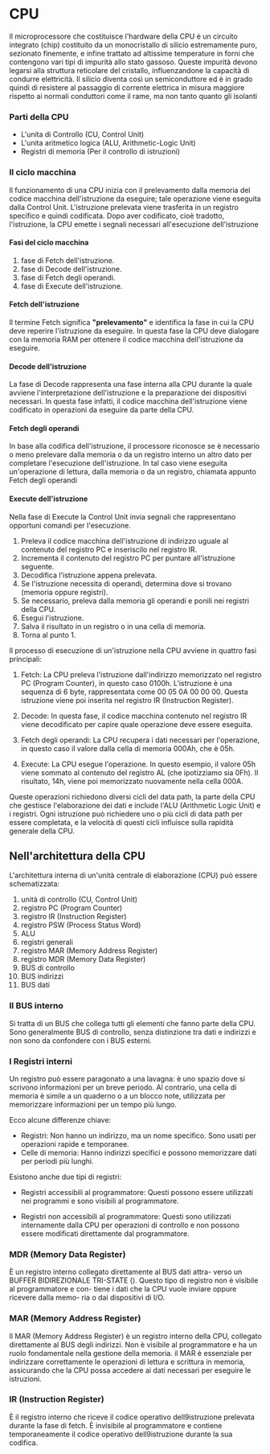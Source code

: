 # CPU
Il microprocessore che costituisce l'hardware della CPU è un circuito integrato 
(chip) costituito da un monocristallo di silicio estremamente puro, sezionato finemente, e infine trattato ad altissime temperature in forni che contengono vari 
tipi di impurità allo stato gassoso. 
Queste impurità devono legarsi alla struttura reticolare del cristallo, influenzandone la capacità di condurre elettricità. 
Il silicio diventa così un semiconduttore ed è in grado quindi di resistere al passaggio di corrente elettrica in misura maggiore rispetto ai normali conduttori come il rame, ma non tanto quanto gli isolanti
### Parti della CPU
- L'unita di Controllo (CU, Control Unit)
- L'unita aritmetico logica (ALU, Arithmetic-Logic Unit)
- Registri di memoria (Per il controllo di istruzioni)
### Il ciclo macchina
Il funzionamento di una CPU inizia con il prelevamento dalla memoria del codice 
macchina dell'istruzione da eseguire; tale operazione viene eseguita dalla Control 
Unit. L'istruzione prelevata viene trasferita in un registro specifico e quindi codificata. Dopo aver codificato, cioè tradotto, l'istruzione, la CPU emette i segnali necessari all'esecuzione dell'istruzione
#### Fasi del ciclo macchina
1. fase di Fetch dell'istruzione.
2. fase di Decode dell'istruzione.
3. fase di Fetch degli operandi.
4. fase di Execute dell'istruzione.
#### Fetch dell'istruzione
Il termine Fetch significa **"prelevamento"** e identifica la fase in cui la CPU deve reperire l'istruzione da eseguire. 
In questa fase la CPU deve dialogare con la memoria RAM per ottenere il codice macchina dell'istruzione da eseguire.
#### Decode dell'istruzione
La fase di Decode rappresenta una fase interna alla CPU durante la quale avviene l'interpretazione dell'istruzione e 
la preparazione dei dispositivi necessari. In questa fase infatti, il codice macchina dell'istruzione viene codificato in 
operazioni da eseguire da parte della CPU. 
#### Fetch degli operandi
In base alla codifica dell'istruzione, il processore riconosce se è necessario o meno prelevare dalla memoria o da un 
registro interno un altro dato per completare l'esecuzione dell'istruzione. In tal caso viene eseguita un'operazione 
di lettura, dalla memoria o da un registro, chiamata appunto Fetch degli operandi
#### Execute dell'istruzione
Nella fase di Execute la Control Unit invia segnali che rappresentano opportuni comandi per l'esecuzione.
1. Preleva il codice macchina dell'istruzione di indirizzo uguale al contenuto del registro PC e inseriscilo nel registro IR.
2. Incrementa il contenuto del registro PC per puntare all'istruzione seguente.
3. Decodifica l'istruzione appena prelevata.
4. Se l'istruzione necessita di operandi, determina dove si trovano (memoria oppure registri).
5. Se necessario, preleva dalla memoria gli operandi e ponili nei registri della CPU.
6. Esegui l'istruzione.
7. Salva il risultato in un registro o in una cella di memoria.
8. Torna al punto 1.

Il processo di esecuzione di un'istruzione nella CPU avviene in quattro fasi principali:

1. Fetch: La CPU preleva l'istruzione dall'indirizzo memorizzato nel registro PC (Program Counter), in questo caso 0100h. L'istruzione è una sequenza di 6 byte, rappresentata come 00 05 0A 00 00 00. Questa istruzione viene poi inserita nel registro IR (Instruction Register).

2. Decode: In questa fase, il codice macchina contenuto nel registro IR viene decodificato per capire quale operazione deve essere eseguita.

3. Fetch degli operandi: La CPU recupera i dati necessari per l'operazione, in questo caso il valore dalla cella di memoria 000Ah, che è 05h.

4. Execute: La CPU esegue l'operazione. In questo esempio, il valore 05h viene sommato al contenuto del registro AL (che ipotizziamo sia 0Fh). Il risultato, 14h, viene poi memorizzato nuovamente nella cella 000A.

Queste operazioni richiedono diversi cicli del data path, la parte della CPU che gestisce l'elaborazione dei dati e include l'ALU (Arithmetic Logic Unit) e i registri. Ogni istruzione può richiedere uno o più cicli di data path per essere completata, e la velocità di questi cicli influisce sulla rapidità generale della CPU.
## Nell'architettura della CPU
L'architettura interna di un'unità centrale di elaborazione (CPU) può essere schematizzata:
1. unità di controllo (CU, Control Unit)
2. registro PC (Program Counter)
3. registro IR (Instruction Register)
4. registro PSW (Process Status Word)
5. ALU
6. registri generali
7. registro MAR (Memory Address Register)
8. registro MDR (Memory Data Register)
9. BUS di controllo
10. BUS indirizzi
11. BUS dati
### Il BUS interno
Si tratta di un BUS che collega tutti gli elementi che fanno parte della CPU. Sono generalmente BUS di controllo, senza distinzione tra dati e indirizzi e non sono da confondere con i BUS esterni.
### I Registri interni
Un registro può essere paragonato a una lavagna: è uno spazio dove si scrivono informazioni per un breve periodo. Al contrario, una cella di memoria è simile a un quaderno o a un blocco note, utilizzata per memorizzare informazioni per un tempo più lungo.

Ecco alcune differenze chiave:

- Registri: Non hanno un indirizzo, ma un nome specifico. Sono usati per operazioni rapide e temporanee.
- Celle di memoria: Hanno indirizzi specifici e possono memorizzare dati per periodi più lunghi.

Esistono anche due tipi di registri:

- Registri accessibili al programmatore: Questi possono essere utilizzati nei programmi e sono visibili al programmatore.

- Registri non accessibili al programmatore: Questi sono utilizzati internamente dalla CPU per operazioni di controllo e non possono essere modificati direttamente dal programmatore.

### MDR (Memory Data Register)
È un registro interno collegato direttamente al BUS dati attra-
verso un BUFFER BIDIREZIONALE TRI-STATE ().
Questo tipo di registro non è visibile al programmatore e con-
tiene i dati che la CPU vuole inviare oppure ricevere dalla memo-
ria o dai dispositivi di I/O.

### MAR (Memory Address Register)
Il MAR (Memory Address Register) è un registro interno della CPU, collegato direttamente al BUS degli indirizzi. Non è visibile al programmatore e ha un ruolo fondamentale nella gestione della memoria.
il MAR è essenziale per indirizzare correttamente le operazioni di lettura e scrittura in memoria, assicurando che la CPU possa accedere ai dati necessari per eseguire le istruzioni.

### IR (Instruction Register)
È il registro interno che riceve il codice operativo dell9istruzione prelevata durante la fase di fetch. È invisibile al 
programmatore e contiene temporaneamente il codice operativo dell9istruzione durante la sua codifica.

